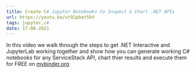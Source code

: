 ```yaml
---
title: Create C# Jupyter Notebooks to Inspect & Chart .NET APIs 
url: https://youtu.be/vt92pbet5bY
tags: jupyter,c#
date: 17-08-2021
---
```


In this video we walk through the steps to get .NET Interactive and JupyterLab working together and show how you can 
generate working C# notebooks for any ServiceStack API, chart thier results and execute them for 
FREE on [mybinder.org](https://mybinder.org)
